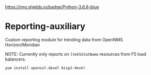 https://img.shields.io/badge/Python-3.6.8-blue

# Reporting-auxiliary

Custom reporting module for trending data from OpenNMS Horizon/Meridian

NOTE: Currently only reports on `ltmVSStatName` resources from F5 load balancers.

`yum install openssl-devel bzip2-devel`
